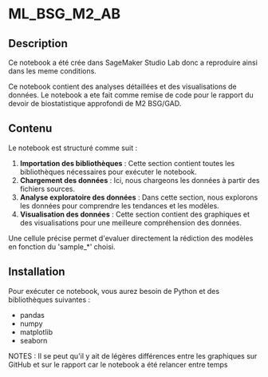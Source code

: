 # ML_BSG_M2_AB

## Description
Ce notebook a été crée dans SageMaker Studio Lab donc a reproduire ainsi dans les meme conditions.

Ce notebook contient des analyses détaillées et des visualisations de données. Le notebook a ete fait comme remise de code pour le rapport du devoir de biostatistique approfondi de M2 BSG/GAD.

## Contenu

Le notebook est structuré comme suit :

1. **Importation des bibliothèques** : Cette section contient toutes les bibliothèques nécessaires pour exécuter le notebook.
2. **Chargement des données** : Ici, nous chargeons les données à partir des fichiers sources.
3. **Analyse exploratoire des données** : Dans cette section, nous explorons les données pour comprendre les tendances et les modèles.
4. **Visualisation des données** : Cette section contient des graphiques et des visualisations pour une meilleure compréhension des données.

Une cellule précise permet d'evaluer directement la rédiction des modèles en fonction du 'sample_*' choisi.

## Installation

Pour exécuter ce notebook, vous aurez besoin de Python et des bibliothèques suivantes :
- pandas
- numpy
- matplotlib
- seaborn

NOTES : Il se peut qu'il y ait de légères différences entre les graphiques sur GitHub et sur le rapport car le notebook a été relancer entre temps 
